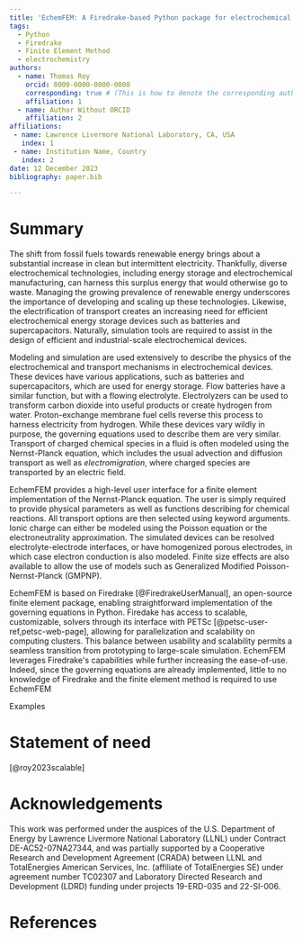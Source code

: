 ```yaml
---
title: 'EchemFEM: A Firedrake-based Python package for electrochemical transport'
tags:
  - Python
  - Firedrake
  - Finite Element Method
  - electrochemistry
authors:
  - name: Thomas Roy
    orcid: 0000-0000-0000-0000
    corresponding: true # (This is how to denote the corresponding author)
    affiliation: 1
  - name: Author Without ORCID
    affiliation: 2
affiliations:
 - name: Lawrence Livermore National Laboratory, CA, USA
   index: 1
 - name: Institution Name, Country
   index: 2
date: 12 December 2023
bibliography: paper.bib

---
```


# Summary
<!---  high-level functionality and purpose of the software for a diverse, non-specialist audience --->
<!--- motivation --->
The shift from fossil fuels towards renewable energy brings about a substantial increase in clean but intermittent electricity.
Thankfully, diverse electrochemical technologies, including energy storage and electrochemical manufacturing, can harness this surplus energy that would otherwise go to waste.
Managing the growing prevalence of renewable energy underscores the importance of developing and scaling up these technologies.
Likewise, the electrification of transport creates an increasing need for efficient electrochemical energy storage devices such as batteries and supercapacitors.
Naturally, simulation tools are required to assist in the design of efficient and industrial-scale electrochemical devices.

<!--- How modeling is used --->
Modeling and simulation are used extensively to describe the physics of the electrochemical and transport mechanisms in electrochemical devices.
These devices have various applications, such as batteries and supercapacitors, which are used for energy storage.
Flow batteries have a similar function, but with a flowing electrolyte.
Electrolyzers can be used to transform carbon dioxide into useful products or create hydrogen from water.
Proton-exchange membrane fuel cells reverse this process to harness electricity from hydrogen.
While these devices vary wildly in purpose, the governing equations used to describe them are very similar.
Transport of charged chemical species in a fluid is often modeled using the Nernst-Planck equation,
which includes the usual advection and diffusion transport as well as *electromigration*, where charged species are transported by an electric field.

<!--- EchemFEM --->
EchemFEM provides a high-level user interface for a finite element implementation of the Nernst-Planck equation.
The user is simply required to provide physical parameters as well as functions describing for chemical reactions.
All transport options are then selected using keyword arguments.
Ionic charge can either be modeled using the Poisson equation or the electroneutrality approximation.
The simulated devices can be resolved electrolyte-electrode interfaces, or have homogenized porous electrodes, in which case electron conduction is also modeled.
Finite size effects are also available to allow the use of models such as Generalized Modified Poisson-Nernst-Planck (GMPNP).

<!--- Firedrake --->
EchemFEM is based on Firedrake [@FiredrakeUserManual], an open-source finite element package,
enabling straightforward implementation of the governing equations in Python.
Firedake has access to scalable, customizable, solvers through its interface with PETSc [@petsc-user-ref,petsc-web-page], allowing for parallelization and scalability on computing clusters.
This balance between usability and scalability permits a seamless transition from prototyping to large-scale simulation.
EchemFEM leverages Firedrake's capabilities while further increasing the ease-of-use.
Indeed, since the governing equations are already implemented, little to no knowledge of Firedrake and the finite element method is required to use EchemFEM



Examples

# Statement of need
<!--- section that clearly illustrates the research purpose of the software and places it in the context of related work --->

[@roy2023scalable]

<!--- Commercial software --->

# Acknowledgements

This work was performed under the auspices of the U.S. Department of Energy by Lawrence Livermore National Laboratory (LLNL) under Contract DE-AC52-07NA27344, and was partially supported by a Cooperative Research and Development Agreement (CRADA) between LLNL and TotalEnergies American Services, Inc. (affiliate of TotalEnergies SE) under agreement number TC02307 and Laboratory Directed Research and Development (LDRD) funding under projects 19-ERD-035 and 22-SI-006.

# References
